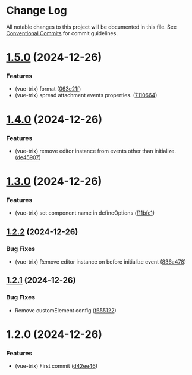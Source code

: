 # Change Log

All notable changes to this project will be documented in this file.
See [Conventional Commits](https://conventionalcommits.org) for commit guidelines.

# [1.5.0](https://github.com/toneflix/vue-component-pack/compare/@toneflix/vue-trix@1.4.0...@toneflix/vue-trix@1.5.0) (2024-12-26)

### Features

- (vue-trix) format ([063e21f](https://github.com/toneflix/vue-component-pack/commit/063e21f4b92e6966220728e616c7f8d18198e714))
- (vue-trix) spread attachment events properties. ([7110664](https://github.com/toneflix/vue-component-pack/commit/711066426f8adc8b178b55cf9dd179cc6afd787e))

# [1.4.0](https://github.com/toneflix/vue-component-pack/compare/@toneflix/vue-trix@1.3.0...@toneflix/vue-trix@1.4.0) (2024-12-26)

### Features

- (vue-trix) remove editor instance from events other than initialize. ([de45907](https://github.com/toneflix/vue-component-pack/commit/de459078d6e80a8cacb2135df2cff8271f4d5e41))

# [1.3.0](https://github.com/toneflix/vue-component-pack/compare/@toneflix/vue-trix@1.2.2...@toneflix/vue-trix@1.3.0) (2024-12-26)

### Features

- (vue-trix) set component name in defineOptions ([f11bfc1](https://github.com/toneflix/vue-component-pack/commit/f11bfc14f1e4341ed136ee8dd6d6268a0ae5bbb5))

## [1.2.2](https://github.com/toneflix/vue-component-pack/compare/@toneflix/vue-trix@1.2.1...@toneflix/vue-trix@1.2.2) (2024-12-26)

### Bug Fixes

- (vue-trix) Remove editor instance on before initialize event ([836a478](https://github.com/toneflix/vue-component-pack/commit/836a47803f5dccc397cfae4052187013c8b29168))

## [1.2.1](https://github.com/toneflix/vue-component-pack/compare/@toneflix/vue-trix@1.2.0...@toneflix/vue-trix@1.2.1) (2024-12-26)

### Bug Fixes

- Remove customElement config ([f655122](https://github.com/toneflix/vue-component-pack/commit/f6551227ba187ccc24555eca6a27511ec3105264))

# 1.2.0 (2024-12-26)

### Features

- (vue-trix) First commit ([d42ee46](https://github.com/toneflix/vue-component-pack/commit/d42ee468b6beee57ff6c39dafcb4e37f17e0068f))
